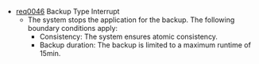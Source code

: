 *  [req0046](https://github.com/DomainDrivenArchitecture/ddaRequirement/blob/master/en/requirements/req0046.md) Backup Type Interrupt
   * The system stops the application for the backup. The following boundary conditions apply:
	 * Consistency: The system ensures atomic consistency.
	 * Backup duration: The backup is limited to a maximum runtime of 15min.